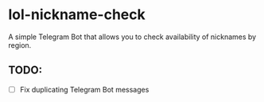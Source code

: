# lol-nickname-check
A simple Telegram Bot that allows you to check availability of nicknames by region.

## TODO:
* [ ] Fix duplicating Telegram Bot messages

